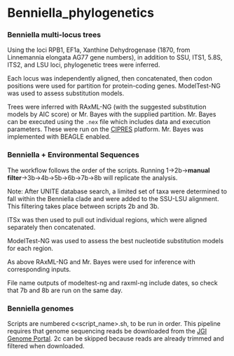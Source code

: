 # Benniella_phylogenetics

### Benniella multi-locus trees

Using the loci RPB1, EF1a, Xanthine Dehydrogenase (1870, from Linnemannia elongata AG77 gene numbers), in addition to SSU, ITS1, 5.8S, ITS2, and LSU loci, phylogenetic trees were inferred.

Each locus was independently aligned, then concatenated, then codon positions were used for partition for protein-coding genes. ModelTest-NG was used to assess substitution models.

Trees were inferred with RAxML-NG (with the suggested substitution models by AIC score) or Mr. Bayes with the supplied partition. Mr. Bayes can be executed using the `.nex` file which includes data and execution parameters. These were run on the [CIPRES](https://www.phylo.org/) platform. Mr. Bayes was implemented with BEAGLE enabled.

### Benniella + Environmental Sequences

The workflow follows the order of the scripts. Running 1->2b->**manual filter**->3b->4b->5b->6b->7b->8b will replicate the analysis.

Note: After UNITE database search, a limited set of taxa were determined to fall within the Benniella clade and were added to the SSU-LSU alignment. This filtering takes place between scripts 2b and 3b.

ITSx was then used to pull out individual regions, which were aligned separately then concatenated.

ModelTest-NG was used to assess the best nucleotide substitution models for each region.

As above RAxML-NG and Mr. Bayes were used for inference with corresponding inputs.

File name outputs of modeltest-ng and raxml-ng include dates, so check that 7b and 8b are run on the same day.

### Benniella genomes

Scripts are numbered <number>c<script_name>.sh, to be run in order. This pipeline requires that genome sequencing reads be downloaded from the [JGI Genome Portal](https://genome.jgi.doe.gov/portal/). 2c can be skipped because reads are already trimmed and filtered when downloaded.
